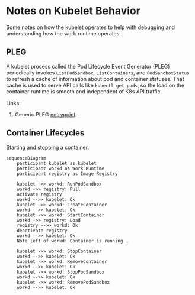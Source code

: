 # Notes on Kubelet Behavior

Some notes on how the [kubelet] operates
to help with debugging and understanding how the work runtime operates.

[kubelet]: https://kubernetes.io/docs/reference/command-line-tools-reference/kubelet/

## PLEG

A kubelet process called the Pod Lifecycle Event Generator (PLEG)
periodically invokes `ListPodSandbox`, `ListContainers`, and `PodSandboxStatus`
to refresh a cache of information about pod and container statuses.
That cache is used to serve API calls like `kubectl get pods`,
so the load on the container runtime is smooth and independent of K8s API traffic.

Links:

1. Generic PLEG [entrypoint](https://github.com/kubernetes/kubernetes/blob/v1.32.3/pkg/kubelet/pleg/generic.go#L157).

## Container Lifecycles

<!-- TODO: These traffic patterns are still conjecture. Confirm with e2e tests. -->

Starting and stopping a container.

```mermaid
sequenceDiagram
    participant kubelet as kubelet
    participant workd as Work Runtime
    participant registry as Image Registry

    kubelet ->> workd: RunPodSandbox
    workd ->> registry: Pull
    activate registry
    workd -->> kubelet: Ok
    kubelet ->> workd: CreateContainer
    workd -->> kubelet: Ok
    kubelet ->> workd: StartContainer
    workd ->> registry: Load
    registry -->> workd: Ok
    deactivate registry
    workd -->> kubelet: Ok
    Note left of workd: Container is running …

    kubelet ->> workd: StopContainer
    workd -->> kubelet: Ok
    kubelet ->> workd: RemoveContainer
    workd -->> kubelet: Ok
    kubelet ->> workd: StopPodSandbox
    workd -->> kubelet: Ok
    kubelet ->> workd: RemovePodSandbox
    workd -->> kubelet: Ok
```
